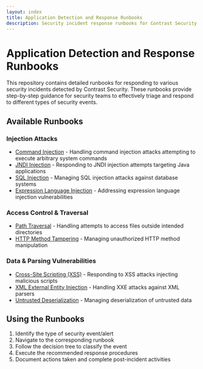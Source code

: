 ```yaml
---
layout: index
title: Application Detection and Response Runbooks
description: Security incident response runbooks for Contrast Security's Application Detection and Response
---
```


# Application Detection and Response Runbooks

This repository contains detailed runbooks for responding to various security incidents detected by Contrast Security. These runbooks provide step-by-step guidance for security teams to effectively triage and respond to different types of security events.

## Available Runbooks

### Injection Attacks
- [Command Injection](runbooks/command-injection) - Handling command injection attacks attempting to execute arbitrary system commands
- [JNDI Injection](runbooks/jndi-injection) - Responding to JNDI injection attempts targeting Java applications
- [SQL Injection](runbooks/sql-injection) - Managing SQL injection attacks against database systems
- [Expression Language Injection](runbooks/expression-language-injection) - Addressing expression language injection vulnerabilities

### Access Control & Traversal
- [Path Traversal](runbooks/path-traversal) - Handling attempts to access files outside intended directories
- [HTTP Method Tampering](runbooks/http-method-tampering) - Managing unauthorized HTTP method manipulation

### Data & Parsing Vulnerabilities  
- [Cross-Site Scripting (XSS)](runbooks/cross-site-scripting) - Responding to XSS attacks injecting malicious scripts
- [XML External Entity Injection](runbooks/xml-external-entity-injection) - Handling XXE attacks against XML parsers
- [Untrusted Deserialization](runbooks/untrusted-deserialization) - Managing deserialization of untrusted data

## Using the Runbooks

1. Identify the type of security event/alert
2. Navigate to the corresponding runbook
3. Follow the decision tree to classify the event
4. Execute the recommended response procedures
5. Document actions taken and complete post-incident activities

